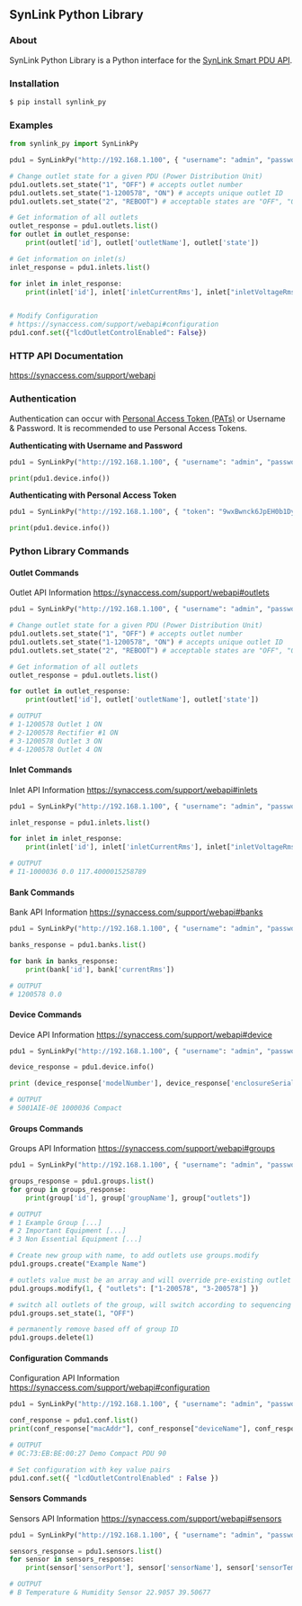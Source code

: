 

SynLink Python Library
-------
<!-- 
![pypi](https://img.shields.io/pypi/v/Slacker.svg)\_ ![build
status](https://img.shields.io/travis/os/slacker.svg)\_ ![pypi
downloads](https://img.shields.io/pypi/dm/slacker.svg)\_
![license](https://img.shields.io/github/license/os/slacker.svg)\_
![gitter chat](https://badges.gitter.im/Join%20Chat.svg)\_

![image](https://raw.githubusercontent.com/os/slacker/master/static/slacker.jpg) -->

### About

SynLink Python Library is a Python interface for the [SynLink Smart PDU API](https://synaccess.com/support/webapi).

### Installation

```bash
$ pip install synlink_py
```

### Examples

```python
from synlink_py import SynLinkPy

pdu1 = SynLinkPy("http://192.168.1.100", { "username": "admin", "password": "admin" })

# Change outlet state for a given PDU (Power Distribution Unit)
pdu1.outlets.set_state("1", "OFF") # accepts outlet number
pdu1.outlets.set_state("1-1200578", "ON") # accepts unique outlet ID
pdu1.outlets.set_state("2", "REBOOT") # acceptable states are "OFF", "ON", "REBOOT"

# Get information of all outlets
outlet_response = pdu1.outlets.list()
for outlet in outlet_response:
    print(outlet['id'], outlet['outletName'], outlet['state'])

# Get information on inlet(s)
inlet_response = pdu1.inlets.list()

for inlet in inlet_response:
    print(inlet['id'], inlet['inletCurrentRms'], inlet["inletVoltageRms"])


# Modify Configuration 
# https://synaccess.com/support/webapi#configuration
pdu1.conf.set({"lcdOutletControlEnabled": False})

```

### HTTP API Documentation

<https://synaccess.com/support/webapi>

### Authentication

Authentication can occur with [Personal Access Token (PATs)](https://synaccess.com/support/webapi#personal-access-token-based) or Username & Password. It is recommended to use Personal Access Tokens.

**Authenticating with Username and Password**
```python
pdu1 = SynLinkPy("http://192.168.1.100", { "username": "admin", "password": "admin" })

print(pdu1.device.info())
```

**Authenticating with Personal Access Token**
```python
pdu1 = SynLinkPy("http://192.168.1.100", { "token": "9wxBwnck6JpEH0b1DyI" })

print(pdu1.device.info())
```


### Python Library Commands

#### Outlet Commands

Outlet API Information
https://synaccess.com/support/webapi#outlets

```python
pdu1 = SynLinkPy("http://192.168.1.100", { "username": "admin", "password": "admin" })

# Change outlet state for a given PDU (Power Distribution Unit)
pdu1.outlets.set_state("1", "OFF") # accepts outlet number
pdu1.outlets.set_state("1-1200578", "ON") # accepts unique outlet ID
pdu1.outlets.set_state("2", "REBOOT") # acceptable states are "OFF", "ON", "REBOOT"

# Get information of all outlets
outlet_response = pdu1.outlets.list()

for outlet in outlet_response:
    print(outlet['id'], outlet['outletName'], outlet['state'])

# OUTPUT
# 1-1200578 Outlet 1 ON
# 2-1200578 Rectifier #1 ON
# 3-1200578 Outlet 3 ON
# 4-1200578 Outlet 4 ON
```

#### Inlet Commands

Inlet API Information
https://synaccess.com/support/webapi#inlets

```python
pdu1 = SynLinkPy("http://192.168.1.100", { "username": "admin", "password": "admin" })

inlet_response = pdu1.inlets.list()

for inlet in inlet_response:
    print(inlet['id'], inlet['inletCurrentRms'], inlet["inletVoltageRms"])

# OUTPUT
# I1-1000036 0.0 117.4000015258789
```


#### Bank Commands

Bank API Information
https://synaccess.com/support/webapi#banks

```python
pdu1 = SynLinkPy("http://192.168.1.100", { "username": "admin", "password": "admin" })

banks_response = pdu1.banks.list()

for bank in banks_response:
    print(bank['id'], bank['currentRms'])

# OUTPUT
# 1200578 0.0
```


#### Device Commands

Device API Information
https://synaccess.com/support/webapi#device

```python
pdu1 = SynLinkPy("http://192.168.1.100", { "username": "admin", "password": "admin" })

device_response = pdu1.device.info() 

print (device_response['modelNumber'], device_response['enclosureSerialNumber'], device_response['formFactor'])

# OUTPUT
# 5001AIE-0E 1000036 Compact
```

#### Groups Commands

Groups API Information
https://synaccess.com/support/webapi#groups

```python
pdu1 = SynLinkPy("http://192.168.1.100", { "username": "admin", "password": "admin" })

groups_response = pdu1.groups.list()
for group in groups_response:
    print(group['id'], group['groupName'], group["outlets"])

# OUTPUT
# 1 Example Group [...] 
# 2 Important Equipment [...]
# 3 Non Essential Equipment [...]

# Create new group with name, to add outlets use groups.modify
pdu1.groups.create("Example Name")

# outlets value must be an array and will override pre-existing outlet's value. First argument is group ID
pdu1.groups.modify(1, { "outlets": ["1-200578", "3-200578"] })

# switch all outlets of the group, will switch according to sequencing time setting
pdu1.groups.set_state(1, "OFF")

# permanently remove based off of group ID
pdu1.groups.delete(1)

```

#### Configuration Commands

Configuration API Information
https://synaccess.com/support/webapi#configuration

```python
pdu1 = SynLinkPy("http://192.168.1.100", { "username": "admin", "password": "admin" })

conf_response = pdu1.conf.list()
print(conf_response["macAddr"], conf_response["deviceName"], conf_response["lcdOrientation"])

# OUTPUT
# 0C:73:EB:BE:00:27 Demo Compact PDU 90

# Set configuration with key value pairs
pdu1.conf.set({ "lcdOutletControlEnabled" : False })

```

#### Sensors Commands

Sensors API Information
https://synaccess.com/support/webapi#sensors

```python
pdu1 = SynLinkPy("http://192.168.1.100", { "username": "admin", "password": "admin" })

sensors_response = pdu1.sensors.list()
for sensor in sensors_response:
    print(sensor['sensorPort'], sensor['sensorName'], sensor['sensorTempInC'], sensor['sensorHumidity'])

# OUTPUT
# B Temperature & Humidity Sensor 22.9057 39.50677

```